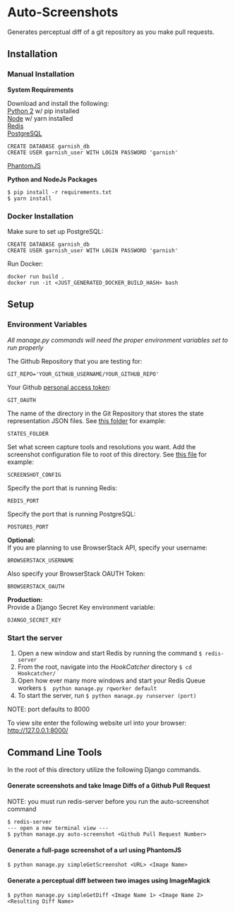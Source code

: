 # Auto-Screenshots

Generates perceptual diff of a git repository as you make pull requests.

## Installation

### Manual Installation

**System Requirements**<br />

Download and install the following:<br />
[Python 2](https://www.python.org/downloads/) w/ pip installed<br />
[Node](https://nodejs.org/en/) w/ yarn installed<br />
[Redis](https://redis.io/)<br />
[PostgreSQL](https://www.postgresql.org/)<br />
  ```postgres
  CREATE DATABASE garnish_db
  CREATE USER garnish_user WITH LOGIN PASSWORD 'garnish'
  ```
[PhantomJS](http://phantomjs.org/)<br />

**Python and NodeJs Packages**<br />
```
$ pip install -r requirements.txt
$ yarn install
```

### Docker Installation
Make sure to set up PostgreSQL:
```postgres
CREATE DATABASE garnish_db
CREATE USER garnish_user WITH LOGIN PASSWORD 'garnish'
```

Run Docker:
```
docker run build .
docker run -it <JUST_GENERATED_DOCKER_BUILD_HASH> bash
```

## Setup

### Environment Variables
*All manage.py commands will need the proper environment variables set to run properly*

The Github Repository that you are testing for:
```
GIT_REPO='YOUR_GITHUB_USERNAME/YOUR_GITHUB_REPO'
```

Your Github [personal access token](https://help.github.com/articles/creating-a-personal-access-token-for-the-command-line/):
```
GIT_OAUTH
```

The name of the directory in the Git Repository that stores the state representation JSON files. See [this folder](https://github.com/MingDai/kolibri/tree/test-master/states) for example:
```
STATES_FOLDER
```

Set what screen capture tools and resolutions you want. Add the screenshot configuration file to root of this directory. See [this file](https://github.com/MingDai/HookCatcher/HookCatcher/blob/develop/config.json) for example:
```
SCREENSHOT_CONFIG
```

Specify the port that is running Redis:
```
REDIS_PORT
```

Specify the port that is running PostgreSQL:
```
POSTGRES_PORT
```


**Optional:**<br />
If you are planning to use BrowserStack API, specify your username:
```
BROWSERSTACK_USERNAME
```

Also specify your BrowserStack OAUTH Token:
```
BROWSERSTACK_OAUTH
```



**Production:**<br />
Provide a Django Secret Key environment variable:
```
DJANGO_SECRET_KEY
```

### Start the server
1. Open a new window and start Redis by running the command `$ redis-server`
2. From the root, navigate into the *HookCatcher* directory `$ cd Hookcatcher/`
3. Open how ever many more windows and start your Redis Queue workers `$  python manage.py rqworker default`
4. To start the server, run
`$ python manage.py runserver (port)`

NOTE: port defaults to 8000

To view site enter the following website url into your browser:
http://127.0.0.1:8000/


## Command Line Tools
In the root of this directory utilize the following Django commands.

#### Generate screenshots and take Image Diffs of a Github Pull Request
NOTE: you must run redis-server before you run the auto-screenshot command
```
$ redis-server
--- open a new terminal view ---
$ python manage.py auto-screenshot <Github Pull Request Number>
```

#### Generate a full-page screenshot of a url using PhantomJS
```
$ python manage.py simpleGetScreenshot <URL> <Image Name>
```

#### Generate a perceptual diff between two images using ImageMagick
```
$ python manage.py simpleGetDiff <Image Name 1> <Image Name 2> <Resulting Diff Name>
```
